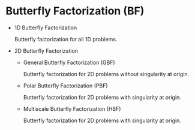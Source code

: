 Butterfly Factorization (BF)
===

* 1D Butterfly Factorization

  Butterfly factorization for all 1D problems.

* 2D Butterfly Factorization

	* General Butterfly Factorization (GBF)
	
	   Butterfly factorization for 2D problems without singularity at origin.

	* Polar Butterfly Factorization (PBF)
	
	   Butterfly factorization for 2D problems with singularity at origin.

	* Multiscale Butterfly Factorization (HBF)
	
	  Butterfly factorization for 2D problems with singularity at origin.
